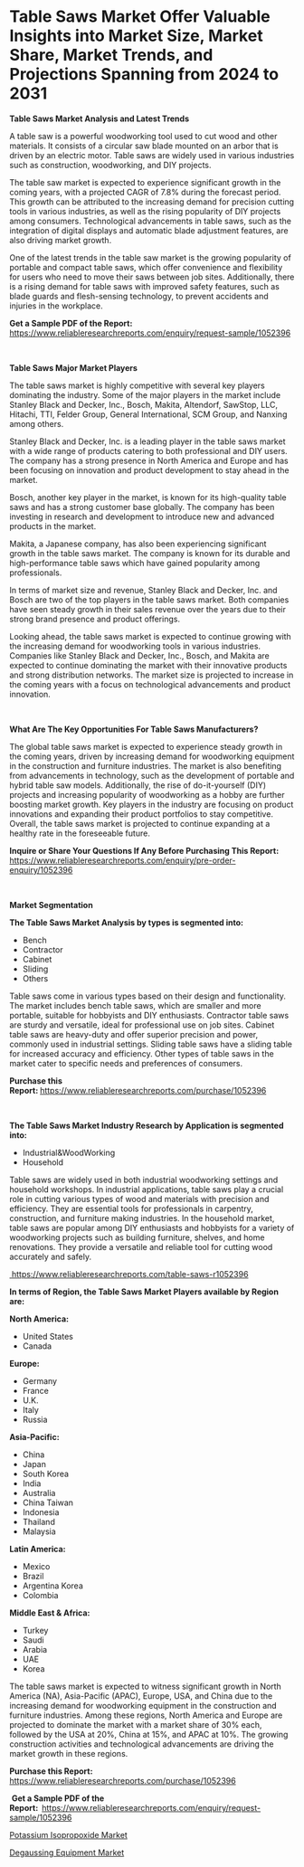 <p><h1>Table Saws Market Offer Valuable Insights into Market Size, Market Share, Market Trends, and Projections Spanning from 2024 to 2031</h1></p><p><strong>Table Saws Market Analysis and Latest Trends</strong></p>
<p><p>A table saw is a powerful woodworking tool used to cut wood and other materials. It consists of a circular saw blade mounted on an arbor that is driven by an electric motor. Table saws are widely used in various industries such as construction, woodworking, and DIY projects.</p><p>The table saw market is expected to experience significant growth in the coming years, with a projected CAGR of 7.8% during the forecast period. This growth can be attributed to the increasing demand for precision cutting tools in various industries, as well as the rising popularity of DIY projects among consumers. Technological advancements in table saws, such as the integration of digital displays and automatic blade adjustment features, are also driving market growth.</p><p>One of the latest trends in the table saw market is the growing popularity of portable and compact table saws, which offer convenience and flexibility for users who need to move their saws between job sites. Additionally, there is a rising demand for table saws with improved safety features, such as blade guards and flesh-sensing technology, to prevent accidents and injuries in the workplace.</p></p>
<p><strong>Get a Sample PDF of the Report:&nbsp;</strong> <a href="https://www.reliableresearchreports.com/enquiry/request-sample/1052396">https://www.reliableresearchreports.com/enquiry/request-sample/1052396</a></p>
<p>&nbsp;</p>
<p><strong>Table Saws Major Market Players</strong></p>
<p><p>The table saws market is highly competitive with several key players dominating the industry. Some of the major players in the market include Stanley Black and Decker, Inc., Bosch, Makita, Altendorf, SawStop, LLC, Hitachi, TTI, Felder Group, General International, SCM Group, and Nanxing among others.</p><p>Stanley Black and Decker, Inc. is a leading player in the table saws market with a wide range of products catering to both professional and DIY users. The company has a strong presence in North America and Europe and has been focusing on innovation and product development to stay ahead in the market.</p><p>Bosch, another key player in the market, is known for its high-quality table saws and has a strong customer base globally. The company has been investing in research and development to introduce new and advanced products in the market.</p><p>Makita, a Japanese company, has also been experiencing significant growth in the table saws market. The company is known for its durable and high-performance table saws which have gained popularity among professionals.</p><p>In terms of market size and revenue, Stanley Black and Decker, Inc. and Bosch are two of the top players in the table saws market. Both companies have seen steady growth in their sales revenue over the years due to their strong brand presence and product offerings.</p><p>Looking ahead, the table saws market is expected to continue growing with the increasing demand for woodworking tools in various industries. Companies like Stanley Black and Decker, Inc., Bosch, and Makita are expected to continue dominating the market with their innovative products and strong distribution networks. The market size is projected to increase in the coming years with a focus on technological advancements and product innovation.</p></p>
<p>&nbsp;</p>
<p><strong>What Are The Key Opportunities For Table Saws Manufacturers?</strong></p>
<p><p>The global table saws market is expected to experience steady growth in the coming years, driven by increasing demand for woodworking equipment in the construction and furniture industries. The market is also benefiting from advancements in technology, such as the development of portable and hybrid table saw models. Additionally, the rise of do-it-yourself (DIY) projects and increasing popularity of woodworking as a hobby are further boosting market growth. Key players in the industry are focusing on product innovations and expanding their product portfolios to stay competitive. Overall, the table saws market is projected to continue expanding at a healthy rate in the foreseeable future.</p></p>
<p><strong>Inquire or Share Your Questions If Any Before Purchasing This Report:</strong> <a href="https://www.reliableresearchreports.com/enquiry/pre-order-enquiry/1052396">https://www.reliableresearchreports.com/enquiry/pre-order-enquiry/1052396</a></p>
<p>&nbsp;</p>
<p><strong>Market Segmentation</strong></p>
<p><strong>The Table Saws Market Analysis by types is segmented into:</strong></p>
<p><ul><li>Bench</li><li>Contractor</li><li>Cabinet</li><li>Sliding</li><li>Others</li></ul></p>
<p><p>Table saws come in various types based on their design and functionality. The market includes bench table saws, which are smaller and more portable, suitable for hobbyists and DIY enthusiasts. Contractor table saws are sturdy and versatile, ideal for professional use on job sites. Cabinet table saws are heavy-duty and offer superior precision and power, commonly used in industrial settings. Sliding table saws have a sliding table for increased accuracy and efficiency. Other types of table saws in the market cater to specific needs and preferences of consumers.</p></p>
<p><strong>Purchase this Report:&nbsp;</strong><a href="https://www.reliableresearchreports.com/purchase/1052396">https://www.reliableresearchreports.com/purchase/1052396</a></p>
<p>&nbsp;</p>
<p><strong>The Table Saws Market Industry Research by Application is segmented into:</strong></p>
<p><ul><li>Industrial&WoodWorking</li><li>Household</li></ul></p>
<p><p>Table saws are widely used in both industrial woodworking settings and household workshops. In industrial applications, table saws play a crucial role in cutting various types of wood and materials with precision and efficiency. They are essential tools for professionals in carpentry, construction, and furniture making industries. In the household market, table saws are popular among DIY enthusiasts and hobbyists for a variety of woodworking projects such as building furniture, shelves, and home renovations. They provide a versatile and reliable tool for cutting wood accurately and safely.</p></p>
<p><a href="https://www.reliableresearchreports.com/table-saws-r1052396">&nbsp;https://www.reliableresearchreports.com/table-saws-r1052396</a></p>
<p><strong>In terms of Region, the Table Saws Market Players available by Region are:</strong></p>
<p>
    <p> <strong> North America: </strong>
        <ul>
            <li>United States</li>
            <li>Canada</li>
        </ul>
        </p> 
    <p> <strong> Europe: </strong>
        <ul>
            <li>Germany</li>
            <li>France</li>
            <li>U.K.</li>
            <li>Italy</li>
            <li>Russia</li>
        </ul>
        </p> 
    <p> <strong> Asia-Pacific: </strong>
        <ul>
            <li>China</li>
            <li>Japan</li>
            <li>South Korea</li>
            <li>India</li>
            <li>Australia</li>
            <li>China Taiwan</li>
            <li>Indonesia</li>
            <li>Thailand</li>
            <li>Malaysia</li>
        </ul>
        </p> 
    <p> <strong> Latin America: </strong>
        <ul>
            <li>Mexico</li>
            <li>Brazil</li>
            <li>Argentina Korea</li>
            <li>Colombia</li>
        </ul>
        </p> 
    <p> <strong> Middle East & Africa: </strong>
        <ul>
            <li>Turkey</li>
            <li>Saudi</li>
            <li>Arabia</li>
            <li>UAE</li>
            <li>Korea</li>
        </ul>
    </p>
    </p>
<p><p>The table saws market is expected to witness significant growth in North America (NA), Asia-Pacific (APAC), Europe, USA, and China due to the increasing demand for woodworking equipment in the construction and furniture industries. Among these regions, North America and Europe are projected to dominate the market with a market share of 30% each, followed by the USA at 20%, China at 15%, and APAC at 10%. The growing construction activities and technological advancements are driving the market growth in these regions.</p></p>
<p><strong>Purchase this Report: </strong><a href="https://www.reliableresearchreports.com/purchase/1052396">https://www.reliableresearchreports.com/purchase/1052396</a></p>
<p>&nbsp;<strong>Get a Sample PDF of the Report:&nbsp;&nbsp;</strong><a href="https://www.reliableresearchreports.com/enquiry/request-sample/1052396">https://www.reliableresearchreports.com/enquiry/request-sample/1052396</a></p>
<p><strong></strong></p>
<p><p><a href="https://fearless-okapi-6c8.notion.site/Potassium-Isopropoxide-Market-Provides-Detailed-Segmentation-of-this-Market-based-on-Type-Applicati-da022bcf3ada41dca15c8e1d66ca1b94">Potassium Isopropoxide Market</a></p><p><a href="https://github.com/GroverBarry/Market-Research-Report-List-4/blob/main/degaussing-equipment-market.md">Degaussing Equipment Market</a></p></p>